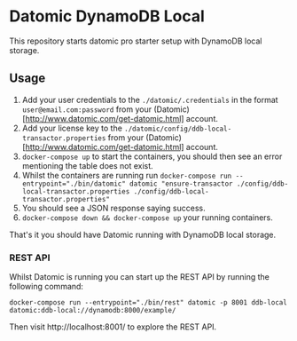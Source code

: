 # Datomic DynamoDB Local
This repository starts datomic pro starter setup with DynamoDB local storage.

## Usage
1. Add your user credentials to the `./datomic/.credentials` in the format `user@email.com:password` from your (Datomic)[http://www.datomic.com/get-datomic.html] account.
2. Add your license key to the `./datomic/config/ddb-local-transactor.properties` from your (Datomic)[http://www.datomic.com/get-datomic.html] account.
3. `docker-compose up` to start the containers, you should then see an error mentioning the table does not exist.
4. Whilst the containers are running run `docker-compose run --entrypoint="./bin/datomic" datomic "ensure-transactor ./config/ddb-local-transactor.properties ./config/ddb-local-transactor.properties"`
5. You should see a JSON response saying success.
6. `docker-compose down && docker-compose up` your running containers.

That's it you should have Datomic running with DynamoDB local storage.

### REST API

Whilst Datomic is running you can start up the REST API by running the following command:

`docker-compose run --entrypoint="./bin/rest" datomic -p 8001 ddb-local datomic:ddb-local://dynamodb:8000/example/`

Then visit http://localhost:8001/ to explore the REST API.


